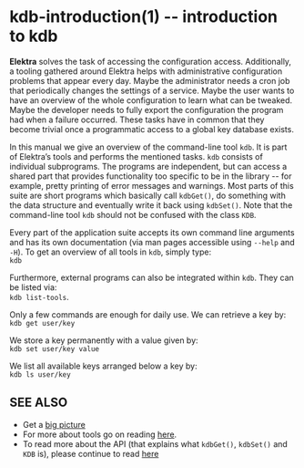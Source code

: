 kdb-introduction(1) -- introduction to kdb
==========================================

**Elektra** solves the task of accessing the configuration access.
Additionally, a tooling gathered around Elektra helps with
administrative configuration problems that appear every day.
Maybe the administrator needs a cron job that periodically changes the
settings of a service.  Maybe the user wants to have an overview of the
whole configuration to learn what can be tweaked.  Maybe the developer
needs to fully export the configuration the program had when a failure
occurred.  These tasks have in common that they become trivial once a
programmatic access to a global key database exists.

In this manual we give an overview of the command-line tool `kdb`. It
is part of Elektra’s tools and performs the mentioned tasks.
`kdb` consists of individual subprograms.  The programs are independent,
but can access a shared part that provides functionality too specific to
be in the library -- for example, pretty printing of error messages and
warnings.  Most parts of this suite are short programs which basically
call `kdbGet()`, do something with the data structure and eventually
write it back using `kdbSet()`.  Note that the command-line tool `kdb`
should not be confused with the class `KDB`.

Every part of the application suite accepts its own command line arguments
and has its own documentation (via man pages accessible using `--help`
and `-H`).  To get an overview of all tools in `kdb`, simply type:  
`kdb`

Furthermore, external programs can also be integrated within
`kdb`. They can be listed via:  
`kdb list-tools`.

Only a few commands are enough for daily use.
We can retrieve a key by:  
`kdb get user/key`

We store a key permanently with a value given by:  
`kdb set user/key value`

We list all available keys arranged below a key by:  
`kdb ls user/key`


## SEE ALSO

- Get a [big picture](/doc/BIGPICTURE.md)
- For more about tools go on reading [here](/doc/help/kdb.md).
- To read more about the API (that explains what `kdbGet()`, `kdbSet()` and `KDB` is),
  please continue to read [here](http://doc.libelektra.org/api/current/html)
